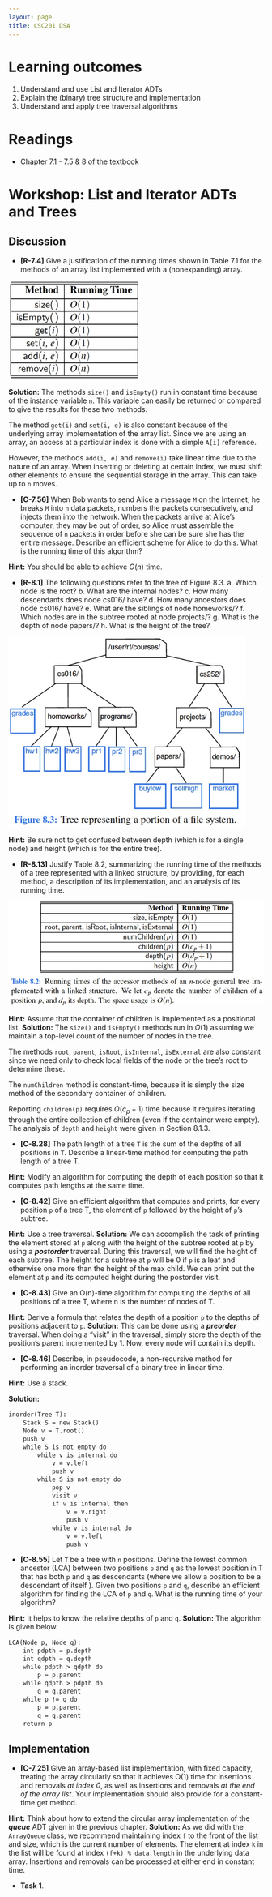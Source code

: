 ```yaml
---
layout: page
title: CSC201 DSA
---
```


# Learning outcomes
1.   Understand and use List and Iterator ADTs
2.   Explain the (binary) tree structure and implementation
3.   Understand and apply tree traversal algorithms



# Readings

*   Chapter 7.1 - 7.5 & 8 of the textbook



# Workshop: List and Iterator ADTs and Trees



## Discussion

*   **[R-7.4]** Give a justification of the running times shown in Table 7.1 for the methods of an array list implemented with a (nonexpanding) array.

<img src="src/Table.7.1.jpg" alt="Table 7.1" style="zoom:40%;" />



**Solution:** The methods `size()` and `isEmpty()` run in constant time because of the instance variable `n`. This variable can easily be returned or compared to give the results for these two methods. 

The method `get(i)` and `set(i, e)` is also constant because of the underlying array implementation of the array list. Since we are using an array, an access at a particular index is done with a simple `A[i]` reference. 

However, the methods `add(i, e)` and `remove(i)` take linear time due to the nature of an array. When inserting or deleting at certain index, we must shift other elements to ensure the sequential storage in the array. This can take up to `n` moves.



*   **[C-7.56]** When Bob wants to send Alice a message `M` on the Internet, he breaks `M` into `n` data packets, numbers the packets consecutively, and injects them into the network. When the packets arrive at Alice’s computer, they may be out of order, so Alice must assemble the sequence of `n` packets in order before she can be sure she has the entire message. Describe an efficient scheme for Alice to do this. What is the running time of this algorithm?

**Hint:** You should be able to achieve $O(n)$ time.



*   **[R-8.1]** The following questions refer to the tree of Figure 8.3.
    a. Which node is the root?
    b. What are the internal nodes?
    c. How many descendants does node cs016/ have?
    d. How many ancestors does node cs016/ have?
    e. What are the siblings of node homeworks/?
    f. Which nodes are in the subtree rooted at node projects/?
    g. What is the depth of node papers/?
    h. What is the height of the tree?

<img src="src/Fig.8.3_Tree.jpg" alt="Figure 8.3" style="zoom:80%;" />



**Hint:** Be sure not to get confused between depth (which is for a single node) and height (which is for the entire tree).



*   **[R-8.13]** Justify Table 8.2, summarizing the running time of the methods of a tree represented with a linked structure, by providing, for each method, a description of its implementation, and an analysis of its running time.

<img src="src/Table.8.2.jpg" alt="Table 8.2" style="zoom:80%;" />



**Hint:** Assume that the container of children is implemented as a positional list.
**Solution:** The `size()` and `isEmpty()` methods run in $O(1)$ assuming we maintain a top-level count of the number of nodes in the tree. 

The methods `root`, `parent`, `isRoot`, `isInternal`, `isExternal` are also constant since we need only to check local fields of the node or the tree’s root to determine these. 

The `numChildren` method is constant-time, because it is simply the size method of the secondary container of children. 

Reporting `children(p)` requires $O(c_p +1)$ time because it requires iterating through the entire collection of children (even if the container were empty). The analysis of `depth` and `height` were given in Section 8.1.3.



*   **[C-8.28]** The path length of a tree `T` is the sum of the depths of all positions in `T`. Describe a linear-time method for computing the path length of a tree T.

**Hint:** Modify an algorithm for computing the depth of each position so that it computes path lengths at the same time.



*   **[C-8.42]** Give an efficient algorithm that computes and prints, for every position `p` of a tree T, the element of `p` followed by the height of `p`’s subtree.

**Hint:** Use a tree traversal.
**Solution:** We can accomplish the task of printing the element stored at `p` along with the height of the subtree rooted at `p` by using a ***postorder*** traversal. During this traversal, we will find the height of each subtree. The height for a subtree at `p` will be 0 if `p` is a leaf and otherwise one more than the height of the max child. We can print out the element at `p` and its computed height during the postorder visit.



*   **[C-8.43]** Give an O(n)-time algorithm for computing the depths of all positions of a tree T, where n is the number of nodes of T.

**Hint:** Derive a formula that relates the depth of a position `p` to the depths of positions adjacent to `p`.
**Solution:** This can be done using a ***preorder*** traversal. When doing a “visit” in the traversal, simply store the depth of the position’s parent incremented by 1. Now, every node will contain its depth.



*   **[C-8.46]** Describe, in pseudocode, a non-recursive method for performing an inorder traversal of a binary tree in linear time.

**Hint:** Use a stack.

**Solution:**

```pseudocode
inorder(Tree T):
    Stack S = new Stack()
    Node v = T.root()
    push v
    while S is not empty do
        while v is internal do
            v = v.left
            push v
        while S is not empty do
            pop v
            visit v
            if v is internal then
                v = v.right
                push v
            while v is internal do
                v = v.left
                push v
```



*   **[C-8.55]** Let `T` be a tree with `n` positions. Define the lowest common ancestor (LCA) between two positions `p` and `q` as the lowest position in T that has both `p` and `q` as descendants (where we allow a position to be a descendant of itself ). Given two positions `p` and `q`, describe an efficient algorithm for finding the LCA of `p` and `q`. What is the running time of your algorithm?

**Hint:** It helps to know the relative depths of `p` and `q`.
**Solution:** The algorithm is given below.

```pseudocode
LCA(Node p, Node q):
    int pdpth = p.depth
    int qdpth = q.depth
    while pdpth > qdpth do
    	p = p.parent
    while qdpth > pdpth do
    	q = q.parent
    while p != q do
        p = p.parent
        q = q.parent
    return p
```



## Implementation

* **[C-7.25]** Give an array-based list implementation, with fixed capacity, treating the array circularly so that it achieves O(1) time for insertions and removals *at index 0*, as well as insertions and removals *at the end of the array list*. Your implementation should also provide for a constant-time get method.

**Hint:** Think about how to extend the circular array implementation of the ***queue*** ADT given in the previous chapter.
**Solution:** As we did with the `ArrayQueue` class, we recommend maintaining index `f` to the front of the list and size, which is the current number of elements. The element at index `k` in the list will be found at index `(f+k) % data.length` in the underlying data array. Insertions and removals can be processed at either end in constant time.



*   **Task 1**.

